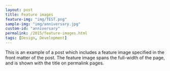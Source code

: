 ```yaml
---
layout: post
title: Feature images
feature-img: "img/TEST.png"
sample-img: "img/anniversary.jpg"
custom-id: "anniversary"
permalink: /2015/feature-images.html
tags: [Design, Development]
---
```

This is an example of a post which includes a feature image specified in the front matter of the post. The feature image spans the full-width of the page, and is shown with the title on permalink pages.

